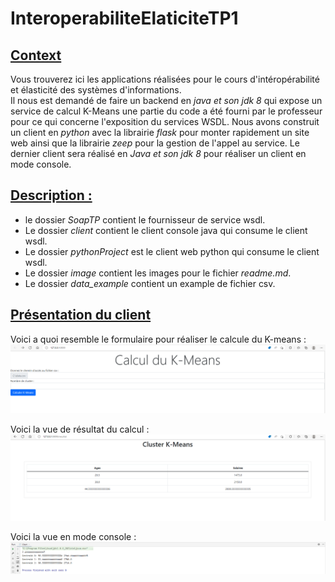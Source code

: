 # InteroperabiliteElaticiteTP1

## <ins>Context</ins>

Vous trouverez ici les applications réalisées pour le cours d'intéropérabilité et élasticité des systèmes d'informations. <br> Il nous est demandé de faire un backend en _java et son jdk 8_ qui expose un service de calcul K-Means une partie du code a été fourni par le professeur pour ce qui concerne l'exposition du services WSDL. Nous avons construit un client en _python_ avec la librairie _flask_ pour monter rapidement un site web ainsi que la librairie _zeep_ pour la gestion de l'appel au service. Le dernier client sera réalisé en _Java et son jdk 8_ pour réaliser un client en mode console.

## <ins>Description : </ins>

- le dossier _SoapTP_ contient le fournisseur de service wsdl.
- Le dossier _client_ contient le client console java qui consume le client wsdl.
- Le dossier _pythonProject_ est le client web python qui consume le client wsdl.
- Le dossier _image_ contient les images pour le fichier _readme.md_.
- Le dossier _data_example_ contient un example de fichier csv.

## <ins>Présentation du client</ins>

Voici a quoi resemble le formulaire pour réaliser le calcule du K-means :<br>
![image](./image/vue_1.png)

Voici la vue de résultat du calcul :<br>
![image](./image/vue_2.png)

Voici la vue en mode console :<br>
![image](./image/vue_3.png)
